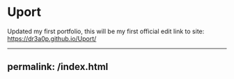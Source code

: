 # Uport
Updated my first portfolio, this will be my first official edit
link to site: https://dr3a0p.github.io/Uport/

---
permalink: /index.html
---
